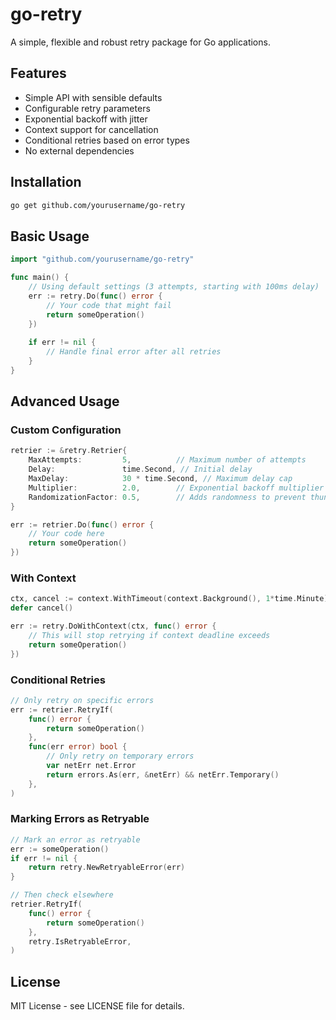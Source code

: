 # go-retry

A simple, flexible and robust retry package for Go applications.

## Features

- Simple API with sensible defaults
- Configurable retry parameters
- Exponential backoff with jitter
- Context support for cancellation
- Conditional retries based on error types
- No external dependencies

## Installation

```bash
go get github.com/yourusername/go-retry
```

## Basic Usage

```go
import "github.com/yourusername/go-retry"

func main() {
    // Using default settings (3 attempts, starting with 100ms delay)
    err := retry.Do(func() error {
        // Your code that might fail
        return someOperation()
    })
    
    if err != nil {
        // Handle final error after all retries
    }
}
```

## Advanced Usage

### Custom Configuration

```go
retrier := &retry.Retrier{
    MaxAttempts:         5,          // Maximum number of attempts
    Delay:               time.Second, // Initial delay
    MaxDelay:            30 * time.Second, // Maximum delay cap
    Multiplier:          2.0,        // Exponential backoff multiplier
    RandomizationFactor: 0.5,        // Adds randomness to prevent thundering herd
}

err := retrier.Do(func() error {
    // Your code here
    return someOperation()
})
```

### With Context

```go
ctx, cancel := context.WithTimeout(context.Background(), 1*time.Minute)
defer cancel()

err := retry.DoWithContext(ctx, func() error {
    // This will stop retrying if context deadline exceeds
    return someOperation()
})
```

### Conditional Retries

```go
// Only retry on specific errors
err := retrier.RetryIf(
    func() error {
        return someOperation()
    },
    func(err error) bool {
        // Only retry on temporary errors
        var netErr net.Error
        return errors.As(err, &netErr) && netErr.Temporary()
    },
)
```

### Marking Errors as Retryable

```go
// Mark an error as retryable
err := someOperation()
if err != nil {
    return retry.NewRetryableError(err)
}

// Then check elsewhere
retrier.RetryIf(
    func() error {
        return someOperation()
    },
    retry.IsRetryableError,
)
```

## License

MIT License - see LICENSE file for details.
